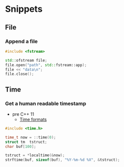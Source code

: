 # Snippets
## File
### Append a file
```c++
#include <fstream>

std::ofstream file;
file.open("path", std::fstream::app);
file << "data\n";
file.close();
```

## Time
### Get a human readable timestamp
* pre C++ 11
  * [Time formats](http://en.cppreference.com/w/cpp/chrono/c/strftime)
```c++
#include <time.h>

time_t now = ::time(0);
struct tm  tstruct;
char buf[100];

tstruct = *localtime(&now);
strftime(buf, sizeof(buf), "%Y-%m-%d %X", &tstruct);
```
